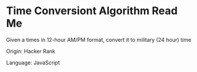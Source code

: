 # Time Conversiont Algorithm Read Me

Given a times in 12-hour AM/PM format, convert it to military (24 hour) time

Origin: Hacker Rank

Language: JavaScript

